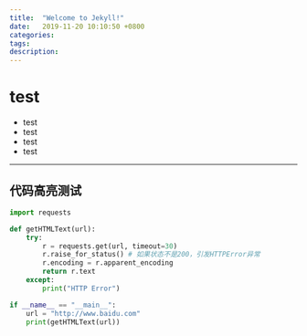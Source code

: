 ```yaml
---
title:  "Welcome to Jekyll!"
date:   2019-11-20 10:10:50 +0800
categories:
tags: 
description: 
---
```


# test

- test
- test
- test
- test

---



## 代码高亮测试

```python
import requests

def getHTMLText(url):
    try:
        r = requests.get(url, timeout=30)
        r.raise_for_status() # 如果状态不是200，引发HTTPError异常
        r.encoding = r.apparent_encoding
        return r.text
    except:
        print("HTTP Error")

if __name__ == "__main__":
    url = "http://www.baidu.com"
    print(getHTMLText(url))
```

